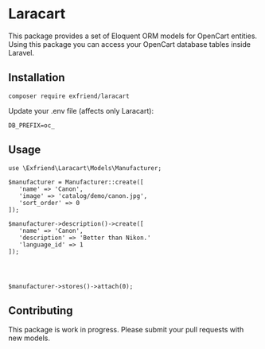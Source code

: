 # Laracart

This package provides a set of Eloquent ORM models for OpenCart entities.
Using this package you can access your OpenCart database tables inside Laravel.

## Installation

```
composer require exfriend/laracart
```

Update your .env file (affects only Laracart):

```
DB_PREFIX=oc_
```

## Usage

```
use \Exfriend\Laracart\Models\Manufacturer;

$manufacturer = Manufacturer::create([
   'name' => 'Canon',
   'image' => 'catalog/demo/canon.jpg',
   'sort_order' => 0
]);

$manufacturer->description()->create([
   'name' => 'Canon',
   'description' => 'Better than Nikon.'
   'language_id' => 1
]);




$manufacturer->stores()->attach(0);

```

## Contributing

This package is work in progress. Please submit your pull requests with new models.
